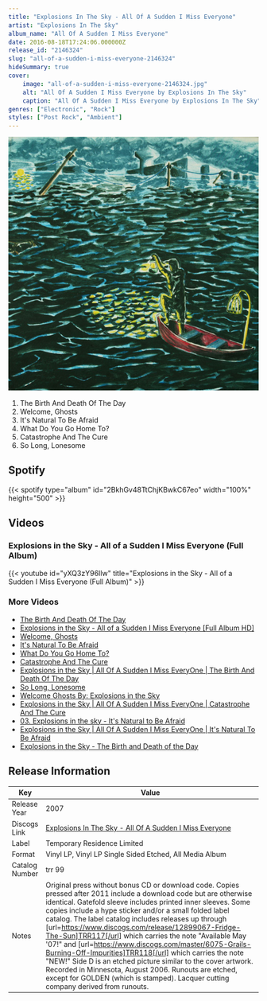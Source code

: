 ```yaml
---
title: "Explosions In The Sky - All Of A Sudden I Miss Everyone"
artist: "Explosions In The Sky"
album_name: "All Of A Sudden I Miss Everyone"
date: 2016-08-18T17:24:06.000000Z
release_id: "2146324"
slug: "all-of-a-sudden-i-miss-everyone-2146324"
hideSummary: true
cover:
    image: "all-of-a-sudden-i-miss-everyone-2146324.jpg"
    alt: "All Of A Sudden I Miss Everyone by Explosions In The Sky"
    caption: "All Of A Sudden I Miss Everyone by Explosions In The Sky"
genres: ["Electronic", "Rock"]
styles: ["Post Rock", "Ambient"]
---
```


![All Of A Sudden I Miss Everyone by Explosions In The Sky](all-of-a-sudden-i-miss-everyone-2146324.jpg)

<!-- section break -->

1. The Birth And Death Of The Day
2. Welcome, Ghosts
3. It's Natural To Be Afraid
4. What Do You Go Home To?
5. Catastrophe And The Cure
6. So Long, Lonesome

<!-- section break -->


## Spotify
{{< spotify type="album" id="2BkhGv48TtChjKBwkC67eo" width="100%" height="500" >}}



## Videos
### Explosions in the Sky - All of a Sudden I Miss Everyone (Full Album)
{{< youtube id="yXQ3zY96Ilw" title="Explosions in the Sky - All of a Sudden I Miss Everyone (Full Album)" >}}<br>

### More Videos

- [The Birth And Death Of The Day](https://www.youtube.com/watch?v=Fz-mWblMPpw)
- [Explosions in the Sky - All of a Sudden I Miss Everyone [Full Album HD]](https://www.youtube.com/watch?v=tYfJiKWbUD8)
- [Welcome, Ghosts](https://www.youtube.com/watch?v=WVdyjIrTq4U)
- [It's Natural To Be Afraid](https://www.youtube.com/watch?v=z1j_NiUZZWk)
- [What Do You Go Home To?](https://www.youtube.com/watch?v=Pf-2d5i57gs)
- [Catastrophe And The Cure](https://www.youtube.com/watch?v=4p3cEBd3k58)
- [Explosions in the Sky | All Of A Sudden I Miss EveryOne | The Birth And Death Of The Day](https://www.youtube.com/watch?v=j1nFDEcQtuE)
- [So Long, Lonesome](https://www.youtube.com/watch?v=rEf85cCQY3M)
- [Welcome Ghosts By: Explosions in the Sky](https://www.youtube.com/watch?v=xTw-CwypKdk)
- [Explosions in the Sky | All Of A Sudden I Miss EveryOne | Catastrophe And The Cure](https://www.youtube.com/watch?v=bRBTo-GRwA0)
- [03. Explosions in the sky - It's Natural to Be Afraid](https://www.youtube.com/watch?v=6h7HgpP7c_w)
- [Explosions in the Sky | All Of A Sudden I Miss EveryOne | It's Natural To Be Afraid](https://www.youtube.com/watch?v=NcFCUeYBcjs)
- [Explosions in the Sky - The Birth and Death of the Day](https://www.youtube.com/watch?v=TnTCwg7-UKg)


## Release Information
|  Key           | Value                                                |
| ---------------| ---------------------------------------------------- |
| Release Year   | 2007                                   |
| Discogs Link   | [Explosions In The Sky - All Of A Sudden I Miss Everyone](https://www.discogs.com/release/2146324-Explosions-In-The-Sky-All-Of-A-Sudden-I-Miss-Everyone) |
| Label          | Temporary Residence Limited |
| Format         | Vinyl LP, Vinyl LP Single Sided Etched, All Media Album |
| Catalog Number | trr 99 |
| Notes | Original press without bonus CD or download code. Copies pressed after 2011 include a download code but are otherwise identical.  Gatefold sleeve includes printed inner sleeves. Some copies include a hype sticker and/or a small folded label catalog.   The label catalog includes releases up through [url=https://www.discogs.com/release/12899067-Fridge-The-Sun]TRR117[/url] which carries the note "Available May '07!" and [url=https://www.discogs.com/master/6075-Grails-Burning-Off-Impurities]TRR118[/url] which carries the note "NEW!"  Side D is an etched picture similar to the cover artwork.  Recorded in Minnesota, August 2006.  Runouts are etched, except for GOLDEN (which is stamped).   Lacquer cutting company derived from runouts.  |